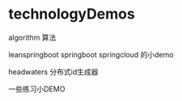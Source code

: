 # technologyDemos

<p>algorithm 算法
<p>leanspringboot springboot springcloud 的小demo
<p>headwaters 分布式id生成器
<p>一些练习小DEMO

